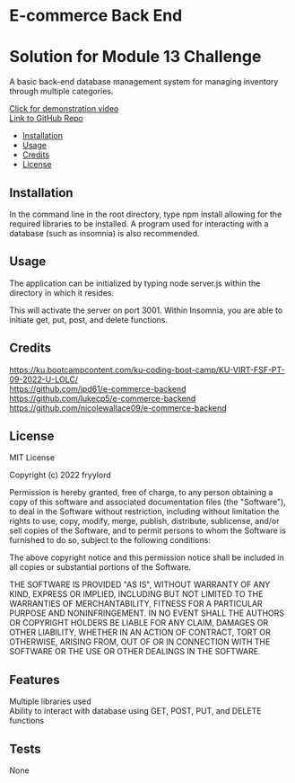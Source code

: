 # E-commerce Back End
# Solution for Module 13 Challenge

A basic back-end database management system for managing inventory through multiple categories.
  
[Click for demonstration video](https://fryylord.github.io/eCommerce/media/ecommerce.mp4)  
[Link to GitHub Repo](https://github.com/fryylord/eCommerce)  

- [Installation](#installation)
- [Usage](#usage)
- [Credits](#credits)
- [License](#license)

## Installation

In the command line in the root directory, type npm install allowing for the required libraries to be installed.
A program used for interacting with a database (such as insomnia) is also recommended.  

## Usage

The application can be initialized by typing node server.js within the directory in which it resides.  

This will activate the server on port 3001.  Within Insomnia, you are able to initiate get, put, post, and delete functions.

## Credits

https://ku.bootcampcontent.com/ku-coding-boot-camp/KU-VIRT-FSF-PT-09-2022-U-LOLC/  
https://github.com/jpd61/e-commerce-backend  
https://github.com/lukecp5/e-commerce-backend  
https://github.com/nicolewallace09/e-commerce-backend  


## License
 
MIT License

Copyright (c) 2022 fryylord

Permission is hereby granted, free of charge, to any person obtaining a copy
of this software and associated documentation files (the "Software"), to deal
in the Software without restriction, including without limitation the rights
to use, copy, modify, merge, publish, distribute, sublicense, and/or sell
copies of the Software, and to permit persons to whom the Software is
furnished to do so, subject to the following conditions:

The above copyright notice and this permission notice shall be included in all
copies or substantial portions of the Software.

THE SOFTWARE IS PROVIDED "AS IS", WITHOUT WARRANTY OF ANY KIND, EXPRESS OR
IMPLIED, INCLUDING BUT NOT LIMITED TO THE WARRANTIES OF MERCHANTABILITY,
FITNESS FOR A PARTICULAR PURPOSE AND NONINFRINGEMENT. IN NO EVENT SHALL THE
AUTHORS OR COPYRIGHT HOLDERS BE LIABLE FOR ANY CLAIM, DAMAGES OR OTHER
LIABILITY, WHETHER IN AN ACTION OF CONTRACT, TORT OR OTHERWISE, ARISING FROM,
OUT OF OR IN CONNECTION WITH THE SOFTWARE OR THE USE OR OTHER DEALINGS IN THE
SOFTWARE.

## Features

Multiple libraries used  
Ability to interact with database using GET, POST, PUT, and DELETE functions 

## Tests

None